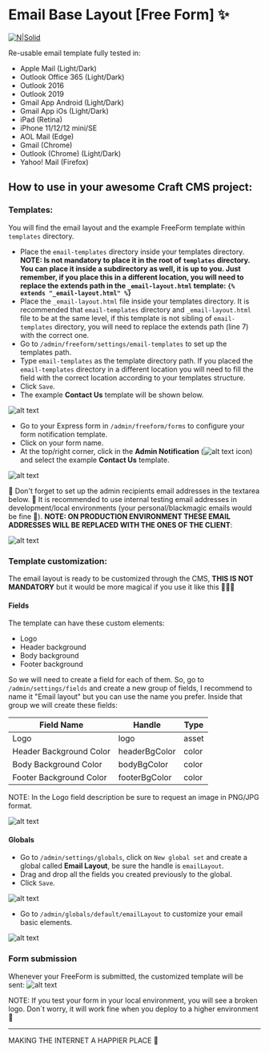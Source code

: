 # Email Base Layout [Free Form] ✨
[![N|Solid](https://github.com/DianyelaMaldonado/email-base-layout-freeform/blob/development/src/assets/BM-logo.png?raw=true)](https://heyblackmagic.com/)

Re-usable email template fully tested in:

- Apple Mail (Light/Dark)
- Outlook Office 365 (Light/Dark)
- Outlook 2016
- Outlook 2019
- Gmail App Android (Light/Dark)
- Gmail App iOs (Light/Dark)
- iPad (Retina)
- iPhone 11/12/12 mini/SE
- AOL Mail (Edge)
- Gmail (Chrome)
- Outlook (Chrome) (Light/Dark)
- Yahoo! Mail (Firefox)

## How to use in your awesome Craft CMS project:
### Templates:

You will find the email layout and the example FreeForm template within `templates` directory.

- Place the `email-templates` directory inside your templates directory. **NOTE: Is not mandatory to place it in the root of `templates` directory. You can place it inside a subdirectory as well, it is up to you. Just remember, if you place this in a different location, you will need to replace the extends path in the `_email-layout.html` template: `{% extends "_email-layout.html" %}`**
- Place the `_email-layout.html` file inside your templates directory. It is recommended that `email-templates` directory and `_email-layout.html` file to be at the same level, if this template is not sibling of `email-templates` directory, you will need to replace the extends path (line 7) with the correct one.
- Go to `/admin/freeform/settings/email-templates` to set up the templates path.
- Type `email-templates` as the template directory path. If you placed the `email-templates` directory in a different location you will need to fill the field with the correct location according to your templates structure.
- Click `Save`.
- The example **Contact Us** template will be shown below.

![alt text](https://github.com/DianyelaMaldonado/email-base-layout-freeform/blob/development/src/screenshots/template-directory-path.png?raw=true)

- Go to your Express form in `/admin/freeform/forms` to configure your form notification template.
- Click on your form name.
- At the top/right corner, click in the **Admin Notification** (![alt text](https://github.com/DianyelaMaldonado/email-base-layout-freeform/blob/development/src/screenshots/envelop-icon.png?raw=true) icon) and select the example **Contact Us** template.

![alt text](https://github.com/DianyelaMaldonado/email-base-layout-freeform/blob/development/src/screenshots/admin-notification-select.png?raw=true)

🔎 Don't forget to set up the admin recipients email addresses in the textarea below. 📌 It is recommended to use internal testing email addresses in development/local environments (your personal/blackmagic emails would be fine 📨). **NOTE: ON PRODUCTION ENVIRONMENT THESE EMAIL ADDRESSES WILL BE REPLACED WITH THE ONES OF THE CLIENT**:

![alt text](https://github.com/DianyelaMaldonado/email-base-layout-freeform/blob/development/src/screenshots/testing-emails.png?raw=true)

### Template customization:

The email layout is ready to be customized through the CMS, **THIS IS NOT MANDATORY** but it would be more magical if you use it like this 🦯🎩✨

#### Fields
The template can have these custom elements:
- Logo
- Header background
- Body background
- Footer background

So we will need to create a field for each of them. So, go to `/admin/settings/fields` and create a new group of fields, I recommend to name it "Email layout" but you can use the name you prefer. Inside that group we will create these fields:

| Field Name | Handle | Type |
| ------ | ------ | ------ |
| Logo | logo | asset |
| Header Background Color | headerBgColor | color |
| Body Background Color | bodyBgColor | color |
| Footer Background Color | footerBgColor | color |

NOTE: In the Logo field description be sure to request an image in PNG/JPG format.

![alt text](https://github.com/DianyelaMaldonado/email-base-layout-freeform/blob/development/src/screenshots/fields.png?raw=true)

#### Globals

- Go to `/admin/settings/globals`, click on `New global set` and create a global called **Email Layout**, be sure the handle is `emailLayout`.
- Drag and drop all the fields you created previously to the global.
- Click `Save`.

![alt text](https://github.com/DianyelaMaldonado/email-base-layout-freeform/blob/development/src/screenshots/global.png?raw=true)

- Go to `/admin/globals/default/emailLayout` to customize your email basic elements.

![alt text](https://github.com/DianyelaMaldonado/email-base-layout-freeform/blob/development/src/screenshots/global-2.png?raw=true)

### Form submission
Whenever your FreeForm is submitted, the customized template will be sent:
![alt text](https://github.com/DianyelaMaldonado/email-base-layout-freeform/blob/development/src/screenshots/example-email.png?raw=true)

NOTE: If you test your form in your local environment, you will see a broken logo. Don´t worry, it will work fine when you deploy to a higher environment 🚀

-----
MAKING THE INTERNET A HAPPIER PLACE 💫
